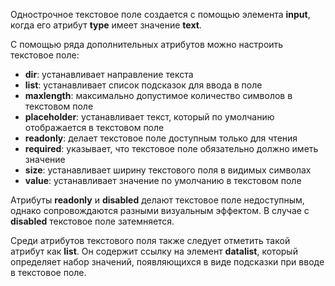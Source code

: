 Однострочное текстовое поле создается с помощью элемента **input**, когда его атрибут **type** имеет значение **text**.

С помощью ряда дополнительных атрибутов можно настроить текстовое поле:
- **dir**: устанавливает направление текста
- **list**: устанавливает список подсказок для ввода в поле
- **maxlength**: максимально допустимое количество символов в текстовом поле
- **placeholder**: устанавливает текст, который по умолчанию отображается в текстовом поле
- **readonly**: делает текстовое поле доступным только для чтения
- **required**: указывает, что текстовое поле обязательно должно иметь значение
- **size**: устанавливает ширину текстового поля в видимых символах
- **value**: устанавливает значение по умолчанию в текстовом поле

Атрибуты **readonly** и **disabled** делают текстовое поле недоступным, однако сопровождаются разными визуальным эффектом. В случае с **disabled** текстовое поле затемняется.

Среди атрибутов текстового поля также следует отметить такой атрибут как **list**. Он содержит ссылку на элемент **datalist**, который определяет набор значений, появляющихся в виде подсказки при вводе в текстовое поле.